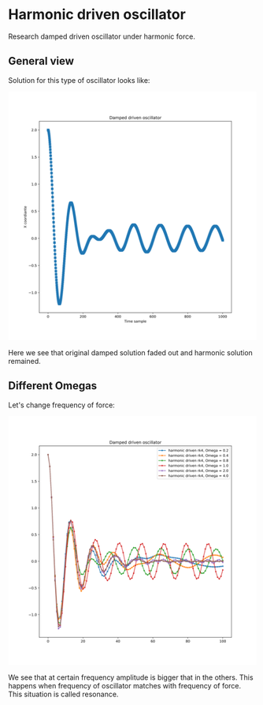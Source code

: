 # Harmonic driven oscillator

Research damped driven oscillator under harmonic force.

## General view

Solution for this type of oscillator looks like:

![](./pictures/damped_driven.svg)

Here we see that original damped solution faded out and harmonic solution remained.

## Different Omegas

Let's change frequency of force:

![](./pictures/damped_driven_different_omegas.svg)

We see that at certain frequency amplitude is bigger that in the others. This happens when frequency of oscillator matches with frequency of force. This situation is called resonance.
